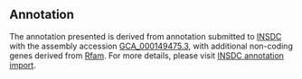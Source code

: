 

Annotation
----------

The annotation presented is derived from annotation submitted to
[INSDC](http://www.insdc.org) with the assembly accession
[GCA\_000149475.3](http://www.ebi.ac.uk/ena/data/view/GCA_000149475.3),
with additional non-coding genes derived from
[Rfam](http://rfam.xfam.org/). For more details, please visit [INSDC
annotation
import](http://ensemblgenomes.org/info/data/insdc_annotation).
